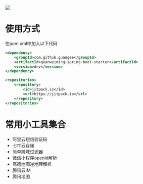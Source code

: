 [![](https://jitpack.io/v/guangee/guanweiming-spring-boot-starter.svg)](https://jitpack.io/#guangee/guanweiming-spring-boot-starter)
# 使用方式
在pom.xml中加入以下代码
```xml
<dependency>
    <groupId>com.github.guangee</groupId>
    <artifactId>guanweiming-spring-boot-starter</artifactId>
	<version>dev</version>
</dependency>
```

```xml
<repositories>
    <repository>
        <id>jitpack.io</id>
        <url>https://jitpack.io</url>
    </repository>
</repositories>


```

# 常用小工具集合
* 阿里云短信验证码
* 七牛云存储
* 简单跨域过滤器
* 微信小程序openId解析
* 高德地图逆地理解析
* 腾讯云IM
* 腾讯地图



